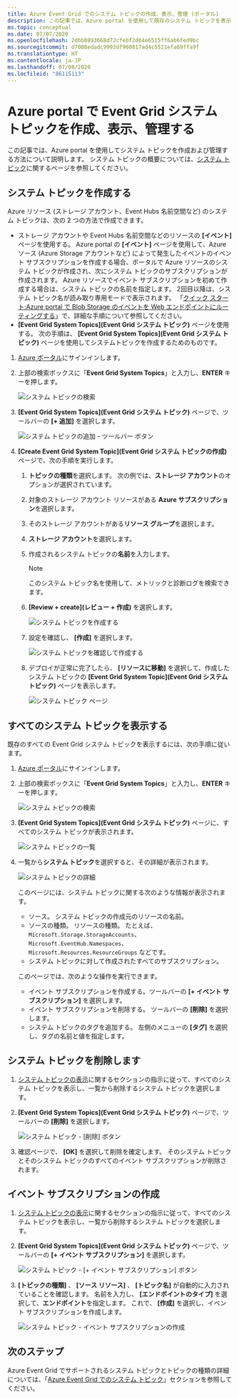 ```yaml
---
title: Azure Event Grid でのシステム トピックの作成、表示、管理 (ポータル)
description: この記事では、Azure portal を使用して既存のシステム トピックを表示したり、Azure Event Grid のシステム トピックを作成したりする方法について説明します。
ms.topic: conceptual
ms.date: 07/07/2020
ms.openlocfilehash: 2dbb0893668d72cfebf2d64e6515ff6ab6fed9bc
ms.sourcegitcommit: d7008edadc9993df960817ad4c5521efa69ffa9f
ms.translationtype: HT
ms.contentlocale: ja-JP
ms.lasthandoff: 07/08/2020
ms.locfileid: "86115113"
---
```

# <a name="create-view-and-manage-event-grid-system-topics-in-the-azure-portal"></a>Azure portal で Event Grid システム トピックを作成、表示、管理する
この記事では、Azure portal を使用してシステム トピックを作成および管理する方法について説明します。 システム トピックの概要については、[システム トピック](system-topics.md)に関するページを参照してください。

## <a name="create-a-system-topic"></a>システム トピックを作成する
Azure リソース (ストレージ アカウント、Event Hubs 名前空間など) のシステム トピックは、次の 2 つの方法で作成できます。

- ストレージ アカウントや Event Hubs 名前空間などのリソースの **[イベント]** ページを使用する。 Azure portal の **[イベント]** ページを使用して、Azure ソース (Azure Storage アカウントなど) によって発生したイベントのイベント サブスクリプションを作成する場合、ポータルで Azure リソースのシステム トピックが作成され、次にシステム トピックのサブスクリプションが作成されます。 Azure リソースでイベント サブスクリプションを初めて作成する場合は、システム トピックの名前を指定します。 2回目以降は、システム トピック名が読み取り専用モードで表示されます。 「[クイック スタート:Azure portal で Blob Storage のイベントを Web エンドポイントにルーティングする](blob-event-quickstart-portal.md#subscribe-to-the-blob-storage)」で、詳細な手順について参照してください。
- **[Event Grid System Topics]\(Event Grid システム トピック\)** ページを使用する。 次の手順は、 **[Event Grid System Topics]\(Event Grid システム トピック\)** ページを使用してシステムトピックを作成するためのものです。 

1. [Azure ポータル](https://portal.azure.com)にサインインします。
2. 上部の検索ボックスに「**Event Grid System Topics**」と入力し、**ENTER** キーを押します。 

    ![システム トピックの検索](./media/create-view-manage-system-topics/search-system-topics.png)
3. **[Event Grid System Topics]\(Event Grid システム トピック\)** ページで、ツールバーの **[+ 追加]** を選択します。

    ![システム トピックの追加 - ツールバー ボタン](./media/create-view-manage-system-topics/add-system-topic-menu.png)
4. **[Create Event Grid System Topic]\(Event Grid システム トピックの作成\)** ページで、次の手順を実行します。
    1. **トピックの種類**を選択します。 次の例では、**ストレージ アカウント**のオプションが選択されています。 
    2. 対象のストレージ アカウント リソースがある **Azure サブスクリプション**を選択します。 
    3. そのストレージ アカウントがある**リソース グループ**を選択します。 
    4. **ストレージ アカウント**を選択します。 
    5. 作成されるシステム トピックの**名前**を入力します。 
    
        > [!NOTE]
        > このシステム トピック名を使用して、メトリックと診断ログを検索できます。
    6. **[Review + create]\(レビュー + 作成\)** を選択します。

        ![システム トピックを作成する](./media/create-view-manage-system-topics/create-event-grid-system-topic-page.png)
    5. 設定を確認し、 **[作成]** を選択します。 
        
        ![システム トピックを確認して作成する](./media/create-view-manage-system-topics/system-topic-review-create.png)
    6. デプロイが正常に完了したら、 **[リソースに移動]** を選択して、作成したシステム トピックの **[Event Grid System Topic]\(Event Grid システム トピック\)** ページを表示します。 

        ![システム トピック ページ](./media/create-view-manage-system-topics/system-topic-page.png)


## <a name="view-all-system-topics"></a>すべてのシステム トピックを表示する
既存のすべての Event Grid システム トピックを表示するには、次の手順に従います。 

1. [Azure ポータル](https://portal.azure.com)にサインインします。
2. 上部の検索ボックスに「**Event Grid System Topics**」と入力し、**ENTER** キーを押します。 

    ![システム トピックの検索](./media/create-view-manage-system-topics/search-system-topics.png)
3. **[Event Grid System Topics]\(Event Grid システム トピック\)** ページに、すべてのシステム トピックが表示されます。 

    ![システム トピックの一覧](./media/create-view-manage-system-topics/list-system-topics.png)
4. 一覧から**システム トピック**を選択すると、その詳細が表示されます。 

    ![システム トピックの詳細](./media/create-view-manage-system-topics/system-topic-details.png)

    このページには、システム トピックに関する次のような情報が表示されます。 
    - ソース。 システム トピックの作成元のリソースの名前。
    - ソースの種類。 リソースの種類。 たとえば、`Microsoft.Storage.StorageAccounts`、`Microsoft.EventHub.Namespaces`、`Microsoft.Resources.ResourceGroups` などです。
    - システム トピックに対して作成されたすべてのサブスクリプション。

    このページでは、次のような操作を実行できます。
    - イベント サブスクリプションを作成する。ツールバーの **[+ イベント サブスクリプション]** を選択します。 
    - イベント サブスクリプションを削除する。 ツールバーの **[削除]** を選択します。 
    - システム トピックのタグを追加する。 左側のメニューの **[タグ]** を選択し、タグの名前と値を指定します。 


## <a name="delete-a-system-topic"></a>システム トピックを削除します
1. [システム トピックの表示](#view-all-system-topics)に関するセクションの指示に従って、すべてのシステム トピックを表示し、一覧から削除するシステム トピックを選択します。 
2. **[Event Grid System Topics]\(Event Grid システム トピック\)** ページで、ツールバーの **[削除]** を選択します。 

    ![システム トピック - [削除] ボタン](./media/create-view-manage-system-topics/system-topic-delete-button.png)
3. 確認ページで、 **[OK]** を選択して削除を確定します。 そのシステム トピックとそのシステム トピックのすべてのイベント サブスクリプションが削除されます。  

## <a name="create-an-event-subscription"></a>イベント サブスクリプションの作成
1. [システム トピックの表示](#view-all-system-topics)に関するセクションの指示に従って、すべてのシステム トピックを表示し、一覧から削除するシステム トピックを選択します。 
2. **[Event Grid System Topics]\(Event Grid システム トピック\)** ページで、ツールバーの **[+ イベント サブスクリプション]** を選択します。 

    ![システム トピック - [+ イベント サブスクリプション] ボタン](./media/create-view-manage-system-topics/add-event-subscription-button.png)
3. **[トピックの種類]** 、 **[ソース リソース]** 、 **[トピック名]** が自動的に入力されていることを確認します。 名前を入力し、 **[エンドポイントのタイプ]** を選択して、**エンドポイント**を指定します。 これで、 **[作成]** を選択し、イベント サブスクリプションを作成します。 

    ![システム トピック - イベント サブスクリプションの作成](./media/create-view-manage-system-topics/create-event-subscription.png)

## <a name="next-steps"></a>次のステップ
Azure Event Grid でサポートされるシステム トピックとトピックの種類の詳細については、「[Azure Event Grid でのシステム トピック](system-topics.md)」セクションを参照してください。 
